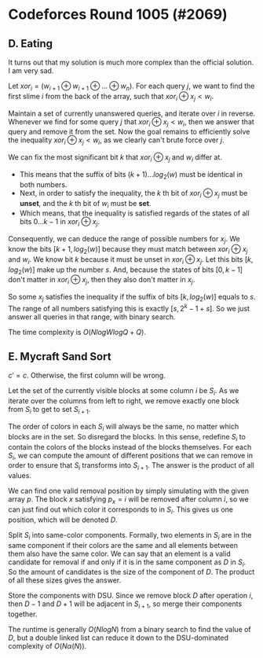 # Codeforces Round 1005 (#2069)

## D. Eating
It turns out that my solution is much more complex than the official solution. I am very sad.

Let $xor_i=(w_{i+1}\oplus{w_{i+1}}\oplus\dots\oplus{w_n})$. For each query $j$, we want to find the first slime $i$ from the back of the array, such that $xor_i\oplus{x_j}<w_i$.

Maintain a set of currently unanswered queries, and iterate over $i$ in reverse. Whenever we find for some query $j$ that $xor_i\oplus{x_j}<w_i$, then we answer that query and remove it from the set. Now the goal remains to efficiently solve the inequality $xor_i\oplus{x_j}<w_i$, as we clearly can't brute force over $j$.

We can fix the most significant bit $k$ that $xor_i\oplus{x_j}$ and $w_i$ differ at. 
 - This means that the suffix of bits $(k+1)\dots{log_2(w)}$ must be identical in both numbers.
 - Next, in order to satisfy the inequality, the $k$ th bit of $xor_i\oplus{x_j}$ must be <b>unset</b>, and the $k$ th bit of $w_i$ must be <b>set</b>.
 - Which means, that the inequality is satisfied regards of the states of all bits $0\dots{k-1}$ in $xor_i\oplus{x_j}$. 

Consequently, we can deduce the range of possible numbers for $x_j$. We know the bits $[k+1,log_2(w)]$ because they must match between $xor_i\oplus{x_j}$ and $w_i$. We know bit $k$ because it must be unset in $xor_i\oplus{x_j}$. Let this bits $[k,log_2(w)]$ make up the number $s$. And, because the states of bits $[0,k-1]$ don't matter in $xor_i\oplus{x_j}$, then they also don't matter in $x_j$.

So some $x_j$ satisfies the inequality if the suffix of bits $[k,log_2(w)]$ equals to $s$. The range of all numbers satisfying this is exactly $[s,2^k-1+s]$. So we just answer all queries in that range, with binary search.

The time complexity is $O(NlogWlogQ+Q)$.

## E. Mycraft Sand Sort
$c'=c$. Otherwise, the first column will be wrong.

Let the set of the currently visible blocks at some column $i$ be $S_i$. As we iterate over the columns from left to right, we remove exactly one block from $S_i$ to get to set $S_{i+1}$.

The order of colors in each $S_i$ will always be the same, no matter which blocks are in the set. So disregard the blocks. In this sense, redefine $S_i$ to contain the colors of the blocks instead of the blocks themselves. For each $S_i$, we can compute the amount of different positions that we can remove in order to ensure that $S_i$ transforms into $S_{i+1}$. The answer is the product of all values.

We can find one valid removal position by simply simulating with the given array $p$. The block $x$ satisfying $p_x=i$ will be removed after column $i$, so we can just find out which color it corresponds to in $S_i$. This gives us one position, which will be denoted $D$.

Split $S_i$ into same-color components. Formally, two elements in $S_i$ are in the same component if their colors are the same and all elements between them also have the same color. We can say that an element is a valid candidate for removal if and only if it is in the same component as $D$ in $S_i$. So the amount of candidates is the size of the component of $D$. The product of all these sizes gives the answer.

Store the components with DSU. Since we remove block $D$ after operation $i$, then $D-1$ and $D+1$ will be adjacent in $S_{i+1}$, so merge their components together.

The runtime is generally $O(NlogN)$ from a binary search to find the value of $D$, but a double linked list can reduce it down to the DSU-dominated complexity of $O(N\alpha(N))$.